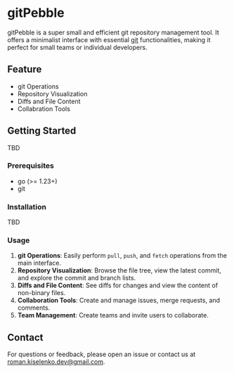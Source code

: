 # gitPebble

gitPebble is a super small and efficient git repository management tool. It offers a minimalist interface with essential [git](https://git-scm.com/) functionalities, making it perfect for small teams or individual developers.

## Feature

 - git Operations
 - Repository Visualization
 - Diffs and File Content
 - Collabration Tools

## Getting Started

TBD

### Prerequisites

- go (>= 1.23+)
- git

### Installation

TBD

### Usage

1. **git Operations**: Easily perform `pull`, `push`, and `fetch` operations from the main interface.
2. **Repository Visualization**: Browse the file tree, view the latest commit, and explore the commit and branch lists.
3. **Diffs and File Content**: See diffs for changes and view the content of non-binary files.
4. **Collaboration Tools**: Create and manage issues, merge requests, and comments.
5. **Team Management**: Create teams and invite users to collaborate.

## Contact

For questions or feedback, please open an issue or contact us at [roman.kiselenko.dev@gmail.com](roman.kiselenko.dev@gmail.com).
